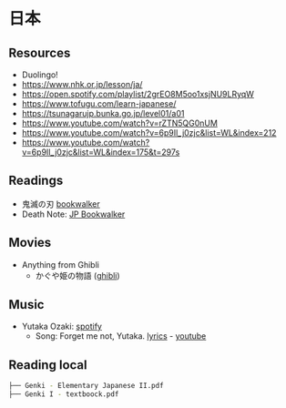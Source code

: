 # 日本

## Resources
- Duolingo!
- https://www.nhk.or.jp/lesson/ja/
- https://open.spotify.com/playlist/2grEO8M5oo1xsjNU9LRyqW
- https://www.tofugu.com/learn-japanese/
- https://tsunagarujp.bunka.go.jp/level01/a01
- https://www.youtube.com/watch?v=rZTN5QG0nUM
- https://www.youtube.com/watch?v=6p9Il_j0zjc&list=WL&index=212
- https://www.youtube.com/watch?v=6p9Il_j0zjc&list=WL&index=175&t=297s

## Readings
- 鬼滅の刃 [bookwalker](https://bookwalker.jp/series/74558/list/)
- Death Note: [JP Bookwalker](https://viewer.bookwalker.jp/03/25/viewer.html?cid=f969976c-5c45-4199-8400-33f2afeed05b&cty=2)
## Movies
- Anything from Ghibli
    - かぐや姫の物語 ([ghibli](https://www.ghibli.jp/kaguyahime/))
## Music
- Yutaka Ozaki: [spotify](https://open.spotify.com/playlist/0G4CBxgo3xfGLJUGzgYL3e)
    - Song: Forget me not, Yutaka. [lyrics](https://lyricstranslate.com/en/forget-me-not-forget-me-not.html) - [youtube](https://www.youtube.com/watch?v=djA_CP5DYJQ)

## Reading local
```bash
├── Genki - Elementary Japanese II.pdf
├── Genki I - textboock.pdf
```

